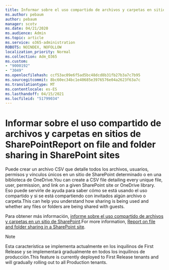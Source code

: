 ```yaml
---
title: Informar sobre el uso compartido de archivos y carpetas en sitios de SharePoint
ms.author: pebaum
author: pebaum
manager: scotv
ms.date: 04/21/2020
ms.audience: Admin
ms.topic: article
ms.service: o365-administration
ROBOTS: NOINDEX, NOFOLLOW
localization_priority: Normal
ms.collection: Adm_O365
ms.custom:
- "9000192"
- "3049"
ms.openlocfilehash: ccf53ac09e6f5ad5bc48dcd8b31fb27b3a7c7b95
ms.sourcegitcommit: 8bc60ec34bc1e40685e3976576e04a2623f63a7c
ms.translationtype: MT
ms.contentlocale: es-ES
ms.lasthandoff: 04/15/2021
ms.locfileid: "51799034"
---
```

# <a name="report-on-file-and-folder-sharing-in-sharepoint-sites"></a><span data-ttu-id="c1d38-102">Informar sobre el uso compartido de archivos y carpetas en sitios de SharePoint</span><span class="sxs-lookup"><span data-stu-id="c1d38-102">Report on file and folder sharing in SharePoint sites</span></span>

<span data-ttu-id="c1d38-103">Puede crear un archivo CSV que detalle todos los archivos, usuarios, permisos y vínculos únicos en un sitio de SharePoint determinado o en una biblioteca de OneDrive.</span><span class="sxs-lookup"><span data-stu-id="c1d38-103">You can create a CSV file detailing every unique file, user, permission, and link on a given SharePoint site or OneDrive library.</span></span> <span data-ttu-id="c1d38-104">Eso puede servirle de ayuda para saber cómo se está usando el uso compartido y si se está compartiendo con invitados algún archivo o carpeta.</span><span class="sxs-lookup"><span data-stu-id="c1d38-104">This can help you understand how sharing is being used and whether any files or folders are being shared with guests.</span></span>

<span data-ttu-id="c1d38-105">Para obtener más información, [informe sobre el uso compartido de archivos y carpetas en un sitio de SharePoint](https://docs.microsoft.com/sharepoint/sharing-reports).</span><span class="sxs-lookup"><span data-stu-id="c1d38-105">For more information, [Report on file and folder sharing in a SharePoint site](https://docs.microsoft.com/sharepoint/sharing-reports).</span></span>

> [!NOTE]
> <span data-ttu-id="c1d38-106">Esta característica se implementa actualmente en los inquilinos de First Release y se implementará gradualmente en todos los inquilinos de producción.</span><span class="sxs-lookup"><span data-stu-id="c1d38-106">This feature is currently deployed to First Release tenants and will gradually rolling out to all Production tenants.</span></span>